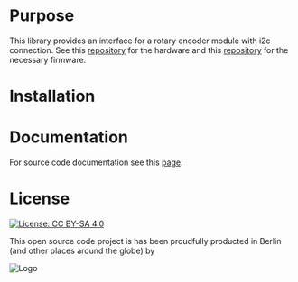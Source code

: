 # Purpose

This library provides an interface for a rotary encoder module with i2c connection.
See this [repository](https://github.com/resterampeberlin/Encoder-Module) for the hardware and this [repository](https://github.com/resterampeberlin/rr_Encoder-i2c) for the necessary firmware.

# Installation

# Documentation

For source code documentation see this [page](https://resterampeberlin.github.io/rr_Encoder-i2c/).

# License

[![License: CC BY-SA 4.0](https://img.shields.io/badge/License-CC%20BY--SA%204.0-lightgrey.svg)](https://creativecommons.org/licenses/by-sa/4.0/)

This open source code project is has been proudfully producted in Berlin (and other places around the globe) by

![Logo](docs/Logo180x180.png)